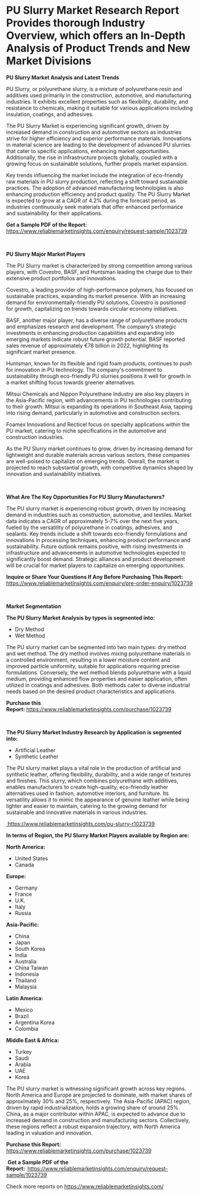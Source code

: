 <p><h1>PU Slurry Market Research Report Provides thorough Industry Overview, which offers an In-Depth Analysis of Product Trends and New Market Divisions</h1></p><p><strong>PU Slurry Market Analysis and Latest Trends</strong></p>
<p><p>PU Slurry, or polyurethane slurry, is a mixture of polyurethane resin and additives used primarily in the construction, automotive, and manufacturing industries. It exhibits excellent properties such as flexibility, durability, and resistance to chemicals, making it suitable for various applications including insulation, coatings, and adhesives.</p><p>The PU Slurry Market is experiencing significant growth, driven by increased demand in construction and automotive sectors as industries strive for higher efficiency and superior performance materials. Innovations in material science are leading to the development of advanced PU slurries that cater to specific applications, enhancing market opportunities. Additionally, the rise in infrastructure projects globally, coupled with a growing focus on sustainable solutions, further propels market expansion.</p><p>Key trends influencing the market include the integration of eco-friendly raw materials in PU slurry production, reflecting a shift toward sustainable practices. The adoption of advanced manufacturing technologies is also enhancing production efficiency and product quality. The PU Slurry Market is expected to grow at a CAGR of 4.2% during the forecast period, as industries continuously seek materials that offer enhanced performance and sustainability for their applications.</p></p>
<p><strong>Get a Sample PDF of the Report:&nbsp;</strong> <a href="https://www.reliablemarketinsights.com/enquiry/request-sample/1023739?utm_campaign=2636&utm_medium=2&utm_source=Github&utm_content=ia&utm_term=07032025&utm_id=pu-slurry">https://www.reliablemarketinsights.com/enquiry/request-sample/1023739</a></p>
<p>&nbsp;</p>
<p><strong>PU Slurry Major Market Players</strong></p>
<p><p>The PU Slurry market is characterized by strong competition among various players, with Covestro, BASF, and Huntsman leading the charge due to their extensive product portfolios and innovations. </p><p>Covestro, a leading provider of high-performance polymers, has focused on sustainable practices, expanding its market presence. With an increasing demand for environmentally-friendly PU solutions, Covestro is positioned for growth, capitalizing on trends towards circular economy initiatives.</p><p>BASF, another major player, has a diverse range of polyurethane products and emphasizes research and development. The company’s strategic investments in enhancing production capabilities and expanding into emerging markets indicate robust future growth potential. BASF reported sales revenue of approximately €78 billion in 2022, highlighting its significant market presence.</p><p>Huntsman, known for its flexible and rigid foam products, continues to push for innovation in PU technology. The company's commitment to sustainability through eco-friendly PU slurries positions it well for growth in a market shifting focus towards greener alternatives.</p><p>Mitsui Chemicals and Nippon Polyurethane Industry are also key players in the Asia-Pacific region, with advancements in PU technologies contributing to their growth. Mitsui is expanding its operations in Southeast Asia, tapping into rising demand, particularly in automotive and construction sectors. </p><p>Foamex Innovations and Recticel focus on specialty applications within the PU market, catering to niche specifications in the automotive and construction industries. </p><p>As the PU Slurry market continues to grow, driven by increasing demand for lightweight and durable materials across various sectors, these companies are well-poised to capitalize on emerging trends. Overall, the market is projected to reach substantial growth, with competitive dynamics shaped by innovation and sustainability initiatives.</p></p>
<p>&nbsp;</p>
<p><strong>What Are The Key Opportunities For PU Slurry Manufacturers?</strong></p>
<p><p>The PU slurry market is experiencing robust growth, driven by increasing demand in industries such as construction, automotive, and textiles. Market data indicates a CAGR of approximately 5-7% over the next five years, fueled by the versatility of polyurethane in coatings, adhesives, and sealants. Key trends include a shift towards eco-friendly formulations and innovations in processing techniques, enhancing product performance and sustainability. Future outlook remains positive, with rising investments in infrastructure and advancements in automotive technologies expected to significantly boost demand. Strategic alliances and product development will be crucial for market players to capitalize on emerging opportunities.</p></p>
<p><strong>Inquire or Share Your Questions If Any Before Purchasing This Report:</strong> <a href="https://www.reliablemarketinsights.com/enquiry/pre-order-enquiry/1023739?utm_campaign=2636&utm_medium=2&utm_source=Github&utm_content=ia&utm_term=07032025&utm_id=pu-slurry">https://www.reliablemarketinsights.com/enquiry/pre-order-enquiry/1023739</a></p>
<p>&nbsp;</p>
<p><strong>Market Segmentation</strong></p>
<p><strong>The PU Slurry Market Analysis by types is segmented into:</strong></p>
<p><ul><li>Dry Method</li><li>Wet Method</li></ul></p>
<p><p>The PU slurry market can be segmented into two main types: dry method and wet method. The dry method involves mixing polyurethane materials in a controlled environment, resulting in a lower moisture content and improved particle uniformity, suitable for applications requiring precise formulations. Conversely, the wet method blends polyurethane with a liquid medium, providing enhanced flow properties and easier application, often utilized in coatings and adhesives. Both methods cater to diverse industrial needs based on the desired product characteristics and applications.</p></p>
<p><strong>Purchase this Report:&nbsp;</strong><a href="https://www.reliablemarketinsights.com/purchase/1023739?utm_campaign=2636&utm_medium=2&utm_source=Github&utm_content=ia&utm_term=07032025&utm_id=pu-slurry">https://www.reliablemarketinsights.com/purchase/1023739</a></p>
<p>&nbsp;</p>
<p><strong>The PU Slurry Market Industry Research by Application is segmented into:</strong></p>
<p><ul><li>Artificial Leather</li><li>Synthetic Leather</li></ul></p>
<p><p>The PU slurry market plays a vital role in the production of artificial and synthetic leather, offering flexibility, durability, and a wide range of textures and finishes. This slurry, which combines polyurethane with additives, enables manufacturers to create high-quality, eco-friendly leather alternatives used in fashion, automotive interiors, and furniture. Its versatility allows it to mimic the appearance of genuine leather while being lighter and easier to maintain, catering to the growing demand for sustainable and innovative materials in various industries.</p></p>
<p><a href="https://www.reliablemarketinsights.com/pu-slurry-r1023739?utm_campaign=2636&utm_medium=2&utm_source=Github&utm_content=ia&utm_term=07032025&utm_id=pu-slurry">&nbsp;https://www.reliablemarketinsights.com/pu-slurry-r1023739</a></p>
<p><strong>In terms of Region, the PU Slurry Market Players available by Region are:</strong></p>
<p>
    <p> <strong> North America: </strong>
        <ul>
            <li>United States</li>
            <li>Canada</li>
        </ul>
        </p> 
    <p> <strong> Europe: </strong>
        <ul>
            <li>Germany</li>
            <li>France</li>
            <li>U.K.</li>
            <li>Italy</li>
            <li>Russia</li>
        </ul>
        </p> 
    <p> <strong> Asia-Pacific: </strong>
        <ul>
            <li>China</li>
            <li>Japan</li>
            <li>South Korea</li>
            <li>India</li>
            <li>Australia</li>
            <li>China Taiwan</li>
            <li>Indonesia</li>
            <li>Thailand</li>
            <li>Malaysia</li>
        </ul>
        </p> 
    <p> <strong> Latin America: </strong>
        <ul>
            <li>Mexico</li>
            <li>Brazil</li>
            <li>Argentina Korea</li>
            <li>Colombia</li>
        </ul>
        </p> 
    <p> <strong> Middle East & Africa: </strong>
        <ul>
            <li>Turkey</li>
            <li>Saudi</li>
            <li>Arabia</li>
            <li>UAE</li>
            <li>Korea</li>
        </ul>
    </p>
    </p>
<p><p>The PU slurry market is witnessing significant growth across key regions. North America and Europe are projected to dominate, with market shares of approximately 30% and 25%, respectively. The Asia-Pacific (APAC) region, driven by rapid industrialization, holds a growing share of around 25%. China, as a major contributor within APAC, is expected to advance due to increased demand in construction and manufacturing sectors. Collectively, these regions reflect a robust expansion trajectory, with North America leading in valuation and innovation.</p></p>
<p><strong>Purchase this Report: </strong><a href="https://www.reliablemarketinsights.com/purchase/1023739?utm_campaign=2636&utm_medium=2&utm_source=Github&utm_content=ia&utm_term=07032025&utm_id=pu-slurry">https://www.reliablemarketinsights.com/purchase/1023739</a></p>
<p>&nbsp;<strong>Get a Sample PDF of the Report:&nbsp;&nbsp;</strong><a href="https://www.reliablemarketinsights.com/enquiry/request-sample/1023739?utm_campaign=2636&utm_medium=2&utm_source=Github&utm_content=ia&utm_term=07032025&utm_id=pu-slurry">https://www.reliablemarketinsights.com/enquiry/request-sample/1023739</a></p>
<p><strong></strong></p>
<p>Check more reports on <a href="https://www.reliablemarketinsights.com/?utm_campaign=2636&utm_medium=2&utm_source=Github&utm_content=ia&utm_term=07032025&utm_id=pu-slurry">https://www.reliablemarketinsights.com/</a></p>